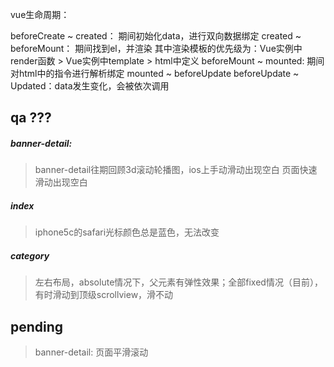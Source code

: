 vue生命周期：

beforeCreate ~ created： 期间初始化data，进行双向数据绑定
created ~ beforeMount： 期间找到el，并渲染
                          其中渲染模板的优先级为：Vue实例中render函数 > Vue实例中template > html中定义
beforeMount ~ mounted: 期间 对html中的指令进行解析绑定
mounted ~ beforeUpdate
beforeUpdate ~ Updated：data发生变化，会被依次调用


## qa ???
##### banner-detail:
> banner-detail往期回顾3d滚动轮播图，ios上手动滑动出现空白
> 页面快速滑动出现空白
##### index
> iphone5c的safari光标颜色总是蓝色，无法改变
##### category
> 左右布局，absolute情况下，父元素有弹性效果；全部fixed情况（目前），有时滑动到顶级scrollview，滑不动

## pending
> banner-detail: 页面平滑滚动
